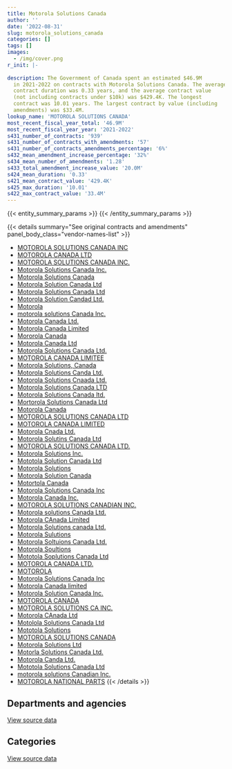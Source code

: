 ```yaml
---
title: Motorola Solutions Canada
author: ''
date: '2022-08-31'
slug: motorola_solutions_canada
categories: []
tags: []
images:
  - /img/cover.png
r_init: |-
  
description: The Government of Canada spent an estimated $46.9M
  in 2021-2022 on contracts with Motorola Solutions Canada. The average
  contract duration was 0.33 years, and the average contract value
  (not including contracts under $10k) was $429.4K. The longest
  contract was 10.01 years. The largest contract by value (including
  amendments) was $33.4M.
lookup_name: 'MOTOROLA SOLUTIONS CANADA'
most_recent_fiscal_year_total: '46.9M'
most_recent_fiscal_year_year: '2021-2022'
s431_number_of_contracts: '939'
s431_number_of_contracts_with_amendments: '57'
s431_number_of_contracts_amendments_percentage: '6%'
s432_mean_amendment_increase_percentage: '32%'
s434_mean_number_of_amendments: '1.28'
s433_total_amendment_increase_value: '20.0M'
s424_mean_duration: '0.33'
s421_mean_contract_value: '429.4K'
s425_max_duration: '10.01'
s422_max_contract_value: '33.4M'
---
```


<script src="/rmarkdown-libs/htmlwidgets/htmlwidgets.js"></script>
<link href="/rmarkdown-libs/datatables-css/datatables-crosstalk.css" rel="stylesheet" />
<script src="/rmarkdown-libs/datatables-binding/datatables.js"></script>
<script src="/rmarkdown-libs/jquery/jquery-3.6.0.min.js"></script>
<link href="/rmarkdown-libs/dt-core-bootstrap/css/dataTables.bootstrap.min.css" rel="stylesheet" />
<link href="/rmarkdown-libs/dt-core-bootstrap/css/dataTables.bootstrap.extra.css" rel="stylesheet" />
<script src="/rmarkdown-libs/dt-core-bootstrap/js/jquery.dataTables.min.js"></script>
<script src="/rmarkdown-libs/dt-core-bootstrap/js/dataTables.bootstrap.min.js"></script>
<link href="/rmarkdown-libs/crosstalk/css/crosstalk.min.css" rel="stylesheet" />
<script src="/rmarkdown-libs/crosstalk/js/crosstalk.min.js"></script>
<script src="/rmarkdown-libs/htmlwidgets/htmlwidgets.js"></script>
<link href="/rmarkdown-libs/datatables-css/datatables-crosstalk.css" rel="stylesheet" />
<script src="/rmarkdown-libs/datatables-binding/datatables.js"></script>
<script src="/rmarkdown-libs/jquery/jquery-3.6.0.min.js"></script>
<link href="/rmarkdown-libs/dt-core-bootstrap/css/dataTables.bootstrap.min.css" rel="stylesheet" />
<link href="/rmarkdown-libs/dt-core-bootstrap/css/dataTables.bootstrap.extra.css" rel="stylesheet" />
<script src="/rmarkdown-libs/dt-core-bootstrap/js/jquery.dataTables.min.js"></script>
<script src="/rmarkdown-libs/dt-core-bootstrap/js/dataTables.bootstrap.min.js"></script>
<link href="/rmarkdown-libs/crosstalk/css/crosstalk.min.css" rel="stylesheet" />
<script src="/rmarkdown-libs/crosstalk/js/crosstalk.min.js"></script>

{{< entity_summary_params >}}
{{< /entity_summary_params >}}

{{< details summary="See original contracts and amendments" panel_body_class="vendor-names-list" >}}
- [MOTOROLA SOLUTIONS CANADA INC](https://search.open.canada.ca/en/ct/?sort=contract_value_f%20desc&page=1&search_text=%22MOTOROLA%20SOLUTIONS%20CANADA%20INC%22)
- [MOTOROLA CANADA LTD](https://search.open.canada.ca/en/ct/?sort=contract_value_f%20desc&page=1&search_text=%22MOTOROLA%20CANADA%20LTD%22)
- [MOTOROLA SOLUTIONS CANADA INC.](https://search.open.canada.ca/en/ct/?sort=contract_value_f%20desc&page=1&search_text=%22MOTOROLA%20SOLUTIONS%20CANADA%20INC.%22)
- [Motorola Solutions Canada Inc.](https://search.open.canada.ca/en/ct/?sort=contract_value_f%20desc&page=1&search_text=%22Motorola%20Solutions%20Canada%20Inc.%22)
- [Motorola Solutions Canada](https://search.open.canada.ca/en/ct/?sort=contract_value_f%20desc&page=1&search_text=%22Motorola%20Solutions%20Canada%22)
- [Motorola Solution Canada Ltd](https://search.open.canada.ca/en/ct/?sort=contract_value_f%20desc&page=1&search_text=%22Motorola%20Solution%20Canada%20Ltd%22)
- [Motorola Solutions Canada Ltd](https://search.open.canada.ca/en/ct/?sort=contract_value_f%20desc&page=1&search_text=%22Motorola%20Solutions%20Canada%20Ltd%22)
- [Motorola Solution Candad Ltd.](https://search.open.canada.ca/en/ct/?sort=contract_value_f%20desc&page=1&search_text=%22Motorola%20Solution%20Candad%20Ltd.%22)
- [Motorola](https://search.open.canada.ca/en/ct/?sort=contract_value_f%20desc&page=1&search_text=%22Motorola%22)
- [motorola solutions Canada Inc.](https://search.open.canada.ca/en/ct/?sort=contract_value_f%20desc&page=1&search_text=%22motorola%20solutions%20Canada%20Inc.%22)
- [Motorola Canada Ltd.](https://search.open.canada.ca/en/ct/?sort=contract_value_f%20desc&page=1&search_text=%22Motorola%20Canada%20Ltd.%22)
- [Motorola Canada Limited](https://search.open.canada.ca/en/ct/?sort=contract_value_f%20desc&page=1&search_text=%22Motorola%20Canada%20Limited%22)
- [Mororola Canada](https://search.open.canada.ca/en/ct/?sort=contract_value_f%20desc&page=1&search_text=%22Mororola%20Canada%22)
- [Motorola Canada Ltd](https://search.open.canada.ca/en/ct/?sort=contract_value_f%20desc&page=1&search_text=%22Motorola%20Canada%20Ltd%22)
- [Motorola Solutions Canada Ltd.](https://search.open.canada.ca/en/ct/?sort=contract_value_f%20desc&page=1&search_text=%22Motorola%20Solutions%20Canada%20Ltd.%22)
- [MOTOROLA CANADA LIMITEE](https://search.open.canada.ca/en/ct/?sort=contract_value_f%20desc&page=1&search_text=%22MOTOROLA%20CANADA%20LIMITEE%22)
- [Motorola Solutions, Canada](https://search.open.canada.ca/en/ct/?sort=contract_value_f%20desc&page=1&search_text=%22Motorola%20Solutions%2c%20Canada%22)
- [Motorola Solutions Canda Ltd.](https://search.open.canada.ca/en/ct/?sort=contract_value_f%20desc&page=1&search_text=%22Motorola%20Solutions%20Canda%20Ltd.%22)
- [Motorola Solutions Cnaada Ltd.](https://search.open.canada.ca/en/ct/?sort=contract_value_f%20desc&page=1&search_text=%22Motorola%20Solutions%20Cnaada%20Ltd.%22)
- [Motorola Solutions Canada LTD](https://search.open.canada.ca/en/ct/?sort=contract_value_f%20desc&page=1&search_text=%22Motorola%20Solutions%20Canada%20LTD%22)
- [Motorola Solutions Canada ltd.](https://search.open.canada.ca/en/ct/?sort=contract_value_f%20desc&page=1&search_text=%22Motorola%20Solutions%20Canada%20ltd.%22)
- [Mortorola Solutions Canada Ltd](https://search.open.canada.ca/en/ct/?sort=contract_value_f%20desc&page=1&search_text=%22Mortorola%20Solutions%20Canada%20Ltd%22)
- [Motorola Canada](https://search.open.canada.ca/en/ct/?sort=contract_value_f%20desc&page=1&search_text=%22Motorola%20Canada%22)
- [MOTOROLA SOLUTIONS CANADA LTD](https://search.open.canada.ca/en/ct/?sort=contract_value_f%20desc&page=1&search_text=%22MOTOROLA%20SOLUTIONS%20CANADA%20LTD%22)
- [MOTOROLA CANADA LIMITED](https://search.open.canada.ca/en/ct/?sort=contract_value_f%20desc&page=1&search_text=%22MOTOROLA%20CANADA%20LIMITED%22)
- [Motorola Cnada Ltd.](https://search.open.canada.ca/en/ct/?sort=contract_value_f%20desc&page=1&search_text=%22Motorola%20Cnada%20Ltd.%22)
- [Motorola Solutins Canada Ltd](https://search.open.canada.ca/en/ct/?sort=contract_value_f%20desc&page=1&search_text=%22Motorola%20Solutins%20Canada%20Ltd%22)
- [MOTOROLA SOLUTIONS CANADA LTD.](https://search.open.canada.ca/en/ct/?sort=contract_value_f%20desc&page=1&search_text=%22MOTOROLA%20SOLUTIONS%20CANADA%20LTD.%22)
- [Motorola Solutions Inc.](https://search.open.canada.ca/en/ct/?sort=contract_value_f%20desc&page=1&search_text=%22Motorola%20Solutions%20Inc.%22)
- [Mototola Solution Canada Ltd](https://search.open.canada.ca/en/ct/?sort=contract_value_f%20desc&page=1&search_text=%22Mototola%20Solution%20Canada%20Ltd%22)
- [Motorola Solutions](https://search.open.canada.ca/en/ct/?sort=contract_value_f%20desc&page=1&search_text=%22Motorola%20Solutions%22)
- [Motorola Solution Canada](https://search.open.canada.ca/en/ct/?sort=contract_value_f%20desc&page=1&search_text=%22Motorola%20Solution%20Canada%22)
- [Motortola Canada](https://search.open.canada.ca/en/ct/?sort=contract_value_f%20desc&page=1&search_text=%22Motortola%20Canada%22)
- [Motorola Solutions Canada Inc](https://search.open.canada.ca/en/ct/?sort=contract_value_f%20desc&page=1&search_text=%22Motorola%20Solutions%20Canada%20Inc%22)
- [Motorola Canada Inc.](https://search.open.canada.ca/en/ct/?sort=contract_value_f%20desc&page=1&search_text=%22Motorola%20Canada%20Inc.%22)
- [MOTOROLA SOLUTIONS CANADIAN INC.](https://search.open.canada.ca/en/ct/?sort=contract_value_f%20desc&page=1&search_text=%22MOTOROLA%20SOLUTIONS%20CANADIAN%20INC.%22)
- [Motorola solutions Canada Ltd.](https://search.open.canada.ca/en/ct/?sort=contract_value_f%20desc&page=1&search_text=%22Motorola%20solutions%20Canada%20Ltd.%22)
- [Motorola CAnada Limited](https://search.open.canada.ca/en/ct/?sort=contract_value_f%20desc&page=1&search_text=%22Motorola%20CAnada%20Limited%22)
- [Motorola Solutions canada Ltd.](https://search.open.canada.ca/en/ct/?sort=contract_value_f%20desc&page=1&search_text=%22Motorola%20Solutions%20canada%20Ltd.%22)
- [Motorola Sulutions](https://search.open.canada.ca/en/ct/?sort=contract_value_f%20desc&page=1&search_text=%22Motorola%20Sulutions%22)
- [Motorola Soltuions Canada Ltd.](https://search.open.canada.ca/en/ct/?sort=contract_value_f%20desc&page=1&search_text=%22Motorola%20Soltuions%20Canada%20Ltd.%22)
- [Motorola Soultions](https://search.open.canada.ca/en/ct/?sort=contract_value_f%20desc&page=1&search_text=%22Motorola%20Soultions%22)
- [Mototola Soplutions Canada Ltd](https://search.open.canada.ca/en/ct/?sort=contract_value_f%20desc&page=1&search_text=%22Mototola%20Soplutions%20Canada%20Ltd%22)
- [MOTOROLA CANADA LTD.](https://search.open.canada.ca/en/ct/?sort=contract_value_f%20desc&page=1&search_text=%22MOTOROLA%20CANADA%20LTD.%22)
- [MOTOROLA](https://search.open.canada.ca/en/ct/?sort=contract_value_f%20desc&page=1&search_text=%22MOTOROLA%22)
- [Motorola Solutions Canada Inc](https://search.open.canada.ca/en/ct/?sort=contract_value_f%20desc&page=1&search_text=%22Motorola%20Solutions%20%20Canada%20Inc%22)
- [Motorola Canada limited](https://search.open.canada.ca/en/ct/?sort=contract_value_f%20desc&page=1&search_text=%22Motorola%20Canada%20limited%22)
- [Motorola Solution Canada Inc.](https://search.open.canada.ca/en/ct/?sort=contract_value_f%20desc&page=1&search_text=%22Motorola%20Solution%20Canada%20Inc.%22)
- [MOTOROLA CANADA](https://search.open.canada.ca/en/ct/?sort=contract_value_f%20desc&page=1&search_text=%22MOTOROLA%20CANADA%22)
- [MOTOROLA SOLUTIONS CA INC.](https://search.open.canada.ca/en/ct/?sort=contract_value_f%20desc&page=1&search_text=%22MOTOROLA%20SOLUTIONS%20CA%20INC.%22)
- [Motorola CAnada Ltd](https://search.open.canada.ca/en/ct/?sort=contract_value_f%20desc&page=1&search_text=%22Motorola%20CAnada%20Ltd%22)
- [Motolola Solutions Canada Ltd](https://search.open.canada.ca/en/ct/?sort=contract_value_f%20desc&page=1&search_text=%22Motolola%20Solutions%20Canada%20Ltd%22)
- [Mototola Solutions](https://search.open.canada.ca/en/ct/?sort=contract_value_f%20desc&page=1&search_text=%22Mototola%20Solutions%22)
- [MOTOROLA SOLUTIONS CANADA](https://search.open.canada.ca/en/ct/?sort=contract_value_f%20desc&page=1&search_text=%22MOTOROLA%20SOLUTIONS%20CANADA%22)
- [Motorola Solutions Ltd](https://search.open.canada.ca/en/ct/?sort=contract_value_f%20desc&page=1&search_text=%22Motorola%20Solutions%20Ltd%22)
- [Motorla Solutions Canada Ltd.](https://search.open.canada.ca/en/ct/?sort=contract_value_f%20desc&page=1&search_text=%22Motorla%20Solutions%20Canada%20Ltd.%22)
- [Motorola Canda Ltd.](https://search.open.canada.ca/en/ct/?sort=contract_value_f%20desc&page=1&search_text=%22Motorola%20Canda%20Ltd.%22)
- [Mototola Solutions Canada Ltd](https://search.open.canada.ca/en/ct/?sort=contract_value_f%20desc&page=1&search_text=%22Mototola%20Solutions%20Canada%20Ltd%22)
- [motorola solutions Canadian Inc.](https://search.open.canada.ca/en/ct/?sort=contract_value_f%20desc&page=1&search_text=%22motorola%20solutions%20Canadian%20Inc.%22)
- [MOTOROLA NATIONAL PARTS](https://search.open.canada.ca/en/ct/?sort=contract_value_f%20desc&page=1&search_text=%22MOTOROLA%20NATIONAL%20PARTS%22)
{{< /details >}}

## Departments and agencies

<div id="htmlwidget-1" style="width:100%;height:auto;" class="datatables html-widget"></div>
<script type="application/json" data-for="htmlwidget-1">{"x":{"style":"bootstrap","filter":"none","vertical":false,"data":[["<a href=\"/departments/cbsa-asfc/\">Canada Border Services Agency<\/a>","<a href=\"/departments/csc-scc/\">Correctional Service of Canada<\/a>","<a href=\"/departments/dfatd-maecd/\">Global Affairs Canada<\/a>","<a href=\"/departments/dfo-mpo/\">Fisheries and Oceans Canada<\/a>","<a href=\"/departments/dnd-mdn/\">National Defence<\/a>","<a href=\"/departments/ec/\">Environment and Climate Change Canada<\/a>","<a href=\"/departments/ic/\">Innovation, Science and Economic Development Canada<\/a>","<a href=\"/departments/pc/\">Parks Canada<\/a>","<a href=\"/departments/pwgsc-tpsgc/\">Public Services and Procurement Canada<\/a>","<a href=\"/departments/rcmp-grc/\">Royal Canadian Mounted Police<\/a>"],[1721148.38,7705417.95,null,4820290.64,15147675.13,11144.34,682726.2,81776.02,773106.26,53185356.99],[1380866.69,15631593.25,17383.92,5812557.25,9281958.69,159447.32,null,517754.04,93508.92,35308442.82],[4875918.77,622461.97,null,2102939.56,12407034.89,491428.73,null,71721.35,462270.42,49548512.7],[2286439.04,1108799.7,null,1701830.75,3584338.42,1678124.48,null,63178.16,833999.2,35606632.99]],"container":"<table class=\"table table-striped table-hover row-border order-column display\">\n  <thead>\n    <tr>\n      <th>Department<\/th>\n      <th>2018-2019<\/th>\n      <th>2019-2020<\/th>\n      <th>2020-2021<\/th>\n      <th>2021-2022<\/th>\n    <\/tr>\n  <\/thead>\n<\/table>","options":{"order":[[4,"desc"]],"pageLength":10,"autoWidth":true,"columnDefs":[{"targets":1,"render":"function(data, type, row, meta) {\n    return type !== 'display' ? data : DTWidget.formatCurrency(data, \"$\", 2, 3, \",\", \".\", true, null);\n  }"},{"targets":2,"render":"function(data, type, row, meta) {\n    return type !== 'display' ? data : DTWidget.formatCurrency(data, \"$\", 2, 3, \",\", \".\", true, null);\n  }"},{"targets":3,"render":"function(data, type, row, meta) {\n    return type !== 'display' ? data : DTWidget.formatCurrency(data, \"$\", 2, 3, \",\", \".\", true, null);\n  }"},{"targets":4,"render":"function(data, type, row, meta) {\n    return type !== 'display' ? data : DTWidget.formatCurrency(data, \"$\", 2, 3, \",\", \".\", true, null);\n  }"},{"width":"16%","targets":[1,2,3,4]},{"className":"dt-right","targets":[1,2,3,4]}],"orderClasses":false}},"evals":["options.columnDefs.0.render","options.columnDefs.1.render","options.columnDefs.2.render","options.columnDefs.3.render"],"jsHooks":[]}</script>
<p class="text-right">
<a href="https://github.com/GoC-Spending/contracts-data/tree/main/data/out/vendors/motorola_solutions_canada/summary_by_fiscal_year_by_department.csv" class="source-data-link btn btn-link">View source data</a>
</p>

## Categories

<div id="htmlwidget-2" style="width:100%;height:auto;" class="datatables html-widget"></div>
<script type="application/json" data-for="htmlwidget-2">{"x":{"style":"bootstrap","filter":"none","vertical":false,"data":[["<a href=\"/categories/facilities_and_construction/\">Facilities and construction<\/a>","<a href=\"/categories/office_management/\">Office management<\/a>","<a href=\"/categories/defence/\">Defence<\/a>","<a href=\"/categories/professional_services/\">Professional services<\/a>","<a href=\"/categories/information_technology/\">Information technology<\/a>","<a href=\"/categories/transportation_and_logistics/\">Transportation and logistics<\/a>","<a href=\"/categories/industrial_products_and_services/\">Industrial products and services<\/a>","<a href=\"/categories/human_capital/\">Human capital<\/a>"],[449135.52,null,15009980.23,1823722.11,65647794.95,114218.16,1033082.28,50708.66],[628612.68,null,8936624.68,85507.46,57114615.87,43368.57,1323667.48,71116.17],[1116695.03,null,12407034.89,12629.62,55480357.29,15066.32,1550505.25,null],[1549669.88,103886.22,3418299.18,319509.44,39330255.37,107875.76,1885632.64,148214.24]],"container":"<table class=\"table table-striped table-hover row-border order-column display\">\n  <thead>\n    <tr>\n      <th>Category<\/th>\n      <th>2018-2019<\/th>\n      <th>2019-2020<\/th>\n      <th>2020-2021<\/th>\n      <th>2021-2022<\/th>\n    <\/tr>\n  <\/thead>\n<\/table>","options":{"order":[[4,"desc"]],"dom":"t","pageLength":30,"autoWidth":true,"columnDefs":[{"targets":1,"render":"function(data, type, row, meta) {\n    return type !== 'display' ? data : DTWidget.formatCurrency(data, \"$\", 2, 3, \",\", \".\", true, null);\n  }"},{"targets":2,"render":"function(data, type, row, meta) {\n    return type !== 'display' ? data : DTWidget.formatCurrency(data, \"$\", 2, 3, \",\", \".\", true, null);\n  }"},{"targets":3,"render":"function(data, type, row, meta) {\n    return type !== 'display' ? data : DTWidget.formatCurrency(data, \"$\", 2, 3, \",\", \".\", true, null);\n  }"},{"targets":4,"render":"function(data, type, row, meta) {\n    return type !== 'display' ? data : DTWidget.formatCurrency(data, \"$\", 2, 3, \",\", \".\", true, null);\n  }"},{"width":"16%","targets":[1,2,3,4]},{"className":"dt-right","targets":[1,2,3,4]}],"orderClasses":false,"lengthMenu":[10,25,30,50,100]}},"evals":["options.columnDefs.0.render","options.columnDefs.1.render","options.columnDefs.2.render","options.columnDefs.3.render"],"jsHooks":[]}</script>
<p class="text-right">
<a href="https://github.com/GoC-Spending/contracts-data/tree/main/data/out/vendors/motorola_solutions_canada/summary_by_fiscal_year_by_category.csv" class="source-data-link btn btn-link">View source data</a>
</p>
